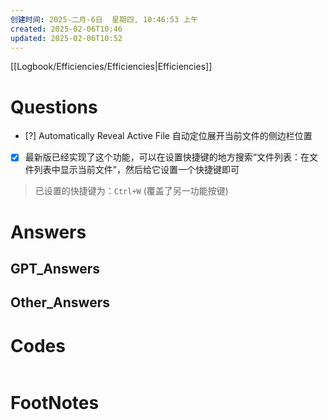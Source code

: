 ```yaml
---
创建时间: 2025-二月-6日  星期四, 10:46:53 上午
created: 2025-02-06T10:46
updated: 2025-02-06T10:52
---
```

[[Logbook/Efficiencies/Efficiencies|Efficiencies]]

# Questions

- [?] Automatically Reveal Active File 自动定位展开当前文件的侧边栏位置
- [x] 最新版已经实现了这个功能，可以在设置快捷键的地方搜索“文件列表：在文件列表中显示当前文件”，然后给它设置一个快捷键即可 
>已设置的快捷键为：`Ctrl+W` (覆盖了另一功能按键)
# Answers

## GPT_Answers


## Other_Answers


# Codes

```python

```



# FootNotes